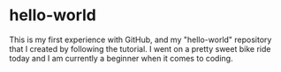 # hello-world
This is my first experience with GitHub, and my "hello-world" repository that I created by following the tutorial. 
I went on a pretty sweet bike ride today and I am currently a beginner when it comes to coding.

